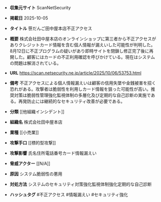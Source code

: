 - **収集元サイト**
ScanNetSecurity

- **掲載日**
2025-10-05

- **タイトル**
笹だんご田中屋本店不正アクセス

- **概要**
株式会社田中屋本店のオンラインショップに第三者から不正アクセスがありクレジットカード情報を含む個人情報が漏えいした可能性が判明した。8月12日に不正プログラムの疑いがあり即時サイトを閉鎖し修正完了後に再開した。顧客にはカードの不正利用確認を呼びかけている。現在はシステムの問題は解消されている。

- **URL**
https://scan.netsecurity.ne.jp/article/2025/10/06/53753.html

- **備考**
不正アクセスによる個人情報漏えいは顧客の信用失墜や金銭被害を招く恐れがある。攻撃者は脆弱性を利用しカード情報を狙った可能性が高い。推奨対策は脆弱性管理強化監視体制の多層化及び定期的な自己診断の実施である。再発防止には継続的なセキュリティ改善が必要である。

- **分類**
[[他組織インシデント]]

- **組織名**
株式会社田中屋本店

- **業種**
[[小売業]]

- **攻撃手口**
[[標的型攻撃]]

- **攻撃影響**
氏名住所電話番号カード情報漏えい

- **脅威アクター**
[[N/A]]

- **原因**
システム脆弱性の悪用

- **対処方法**
システムのセキュリティ対策強化監視体制強化定期的な自己診断

- **ハッシュタグ**
#不正アクセス #情報漏えい #セキュリティ強化
